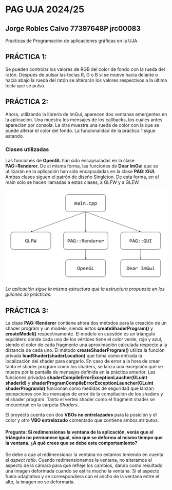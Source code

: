 # PAG UJA 2024/25
## Jorge Robles Calvo 77397648P jrc00083
Practicas de Programación de aplicaciones gráficas en la UJA.

## PRÁCTICA 1:
Se pueden controlar los valores de RGB del color de fondo con la rueda del ratón. Después de pulsar las teclas R, G o B si se mueve hacia delante o hacia abajo la rueda del ratón se alterarán los valores respectivos a la última tecla que se pulsó.

## PRÁCTICA 2:
Ahora, utilizando la librería de ImGui, aparecen dos ventanas emergentes en la aplicación. Una muestra los mensajes de los callbacks, los cuales antes aparecían por consola. La otra muestra una rueda de color con la que se puede alterar el color del fondo. La funcionalidad de la práctica 1 sigue estando.

### Clases utilizadas

Las funciones de **OpenGL** han sido encapsuladas en la clase **PAG::Renderer.** De al misma forma, las funciones de **Dear ImGui** que se utilizarán en la aplicación han sido encapsuladas en la clase **PAG::GUI.** Ambas clases siguen el patrón de diseño Singleton. De esta forma, en el main sólo se hacen llamadas a estas clases, a GLFW y a GLEW.

![img.png](Resources/img.png)

_La aplicación sigue la misma estructura que la estructura propuesta en los guiones de prácticas._

## PRÁCTICA 3:

La clase **PAG::Renderer** contiene ahora dos métodos para la creación de un shader program y un modelo, siendo estos **createShaderProgram()** y **createModel()** respectivamente. El modelo en cuestión es un triángulo equilátero donde cada uno de los vértices tiene el color verde, rojo y azul, siendo el color de cada fragmento una aproximación calculada respecto a la distancia de cada uno. El método **createShaderProgram()** utiliza la función privada **loadShader(shaderLocation)** que toma
 como entrada la localización del shader para cargarlo. En caso de error a la hora de crear tanto el shader program como los shaders, se lanza una excepción que se muetra por la pantalla de mensajes definida en la práctica anterior. Las funciones privadas **shaderCompileErrorExceptionLaucher(GLuint shaderId)** y **shaderProgramCompileErrorExceptionLauncher(GLuint shaderProgramId)** funcionan como medidas de seguridad que lanzan excepciones con los mensajes de error de la compilación de los shaders y el shader program. Tanto el vertex shader como el fragment shader se encuentran en la carpeta *Shaders*.

El proyecto cuenta con dos **VBOs no entrelazados** para la posición y el color y otro **VBO entrelazado** comentado que contiene ambos atributos.

#### Pregunta: Si redimensionas la ventana de la aplicación, verás que el triángulo no permanece igual, sino que se deforma al mismo tiempo que la ventana. ¿A qué crees que se  debe este comportamiento?

Se debe a que al redimensionar la ventana no estamos teniendo en cuenta el *aspect ratio*. Cuando redimensionamos la ventana, no alteramos el aspecto de la cámara para que refleje los cambios, dando como resultado una imagen deformada cuando se estira mucho la ventana. Si el aspecto fuera adaptativo y se correspondiera con el ancho de la ventana entre el alto, la imagen no se deformaría.